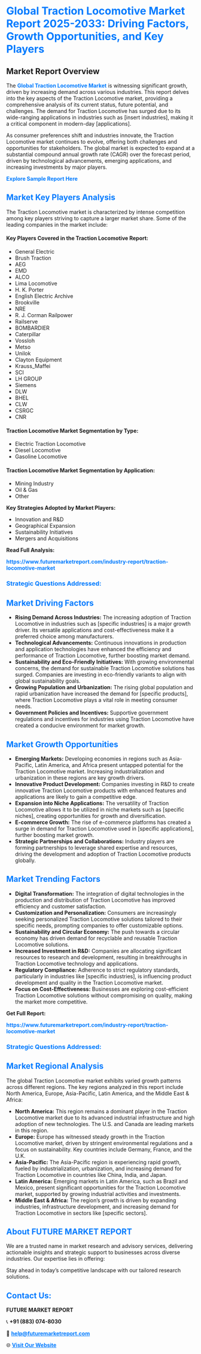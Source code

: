 <h1 style="color: #007BFF;">Global Traction Locomotive Market Report 2025-2033: Driving Factors, Growth Opportunities, and Key Players</h1>

<section id="overview">
<h2>Market Report Overview</h2>
<p>The <a href="https://www.futuremarketreport.com/industry-report/traction-locomotive-market" style="color: #007BFF; text-decoration: none;"><strong>Global Traction Locomotive Market</strong></a> is witnessing significant growth, driven by increasing demand across various industries. This report delves into the key aspects of the Traction Locomotive market, providing a comprehensive analysis of its current status, future potential, and challenges. The demand for Traction Locomotive has surged due to its wide-ranging applications in industries such as [insert industries], making it a critical component in modern-day [applications].</p>
<p>As consumer preferences shift and industries innovate, the Traction Locomotive market continues to evolve, offering both challenges and opportunities for stakeholders. The global market is expected to expand at a substantial compound annual growth rate (CAGR) over the forecast period, driven by technological advancements, emerging applications, and increasing investments by major players.</p>
</section>

<section id="overview">
<p><a href="https://www.futuremarketreport.com/request-sample/reportId=56934" style="color: #007BFF; text-decoration: none;"><strong>Explore Sample Report Here</strong></a></p>
</section>

<section id="key-players">
<h2 style="color: #007BFF;">Market Key Players Analysis</h2>
<p>The Traction Locomotive market is characterized by intense competition among key players striving to capture a larger market share. Some of the leading companies in the market include:</p>
<h4>Key Players Covered in the Traction Locomotive Report:</h4>
<ul><li>General Electric</li><li>Brush Traction</li><li>AEG</li><li>EMD</li><li>ALCO</li><li>Lima Locomotive</li><li>H. K. Porter</li><li>English Electric Archive</li><li>Brookville</li><li>NRE</li><li>R. J. Corman Railpower</li><li>Railserve</li><li>BOMBARDIER</li><li>Caterpillar</li><li>Vossloh</li><li>Metso</li><li>Unilok</li><li>Clayton Equipment</li><li>Krauss_Maffei</li><li>SCI</li><li>LH GROUP</li><li>Siemens</li><li>DLW</li><li>BHEL</li><li>CLW</li><li>CSRGC</li><li>CNR</li></ul>
<h4>Traction Locomotive Market Segmentation by Type:</h4>
<ul><li>Electric Traction Locomotive</li><li>Diesel Locomotive</li><li>Gasoline Locomotive</li></ul>

<h4>Traction Locomotive Market Segmentation by Application:</h4>
<ul><li>Mining Industry</li><li>Oil &amp; Gas</li><li>Other</li></ul>
<p><strong>Key Strategies Adopted by Market Players:</strong></p>
<ul>
<li>Innovation and R&D</li>
<li>Geographical Expansion</li>
<li>Sustainability Initiatives</li>
<li>Mergers and Acquisitions</li>
</ul>
</section>

<section>
<p><strong>Read Full Analysis: </strong></p><a href="https://www.futuremarketreport.com/industry-report/traction-locomotive-market" style="color: #007BFF; text-decoration: none;"><strong>https://www.futuremarketreport.com/industry-report/traction-locomotive-market</strong></a>
<h3 style="color: #007BFF;">Strategic Questions Addressed:</h3>
</section>

<section id="driving-factors">
<h2 style="color: #007BFF;">Market Driving Factors</h2>
<ul>
<li><strong>Rising Demand Across Industries:</strong> The increasing adoption of Traction Locomotive in industries such as [specific industries] is a major growth driver. Its versatile applications and cost-effectiveness make it a preferred choice among manufacturers.</li>
<li><strong>Technological Advancements:</strong> Continuous innovations in production and application technologies have enhanced the efficiency and performance of Traction Locomotive, further boosting market demand.</li>
<li><strong>Sustainability and Eco-Friendly Initiatives:</strong> With growing environmental concerns, the demand for sustainable Traction Locomotive solutions has surged. Companies are investing in eco-friendly variants to align with global sustainability goals.</li>
<li><strong>Growing Population and Urbanization:</strong> The rising global population and rapid urbanization have increased the demand for [specific products], where Traction Locomotive plays a vital role in meeting consumer needs.</li>
<li><strong>Government Policies and Incentives:</strong> Supportive government regulations and incentives for industries using Traction Locomotive have created a conducive environment for market growth.</li>
</ul>
</section>

<section id="growth-opportunities">
<h2 style="color: #007BFF;">Market Growth Opportunities</h2>
<ul>
<li><strong>Emerging Markets:</strong> Developing economies in regions such as Asia-Pacific, Latin America, and Africa present untapped potential for the Traction Locomotive market. Increasing industrialization and urbanization in these regions are key growth drivers.</li>
<li><strong>Innovative Product Development:</strong> Companies investing in R&D to create innovative Traction Locomotive products with enhanced features and applications are likely to gain a competitive edge.</li>
<li><strong>Expansion into Niche Applications:</strong> The versatility of Traction Locomotive allows it to be utilized in niche markets such as [specific niches], creating opportunities for growth and diversification.</li>
<li><strong>E-commerce Growth:</strong> The rise of e-commerce platforms has created a surge in demand for Traction Locomotive used in [specific applications], further boosting market growth.</li>
<li><strong>Strategic Partnerships and Collaborations:</strong> Industry players are forming partnerships to leverage shared expertise and resources, driving the development and adoption of Traction Locomotive products globally.</li>
</ul>
</section>

<section id="trending-factors">
<h2 style="color: #007BFF;">Market Trending Factors</h2>
<ul>
<li><strong>Digital Transformation:</strong> The integration of digital technologies in the production and distribution of Traction Locomotive has improved efficiency and customer satisfaction.</li>
<li><strong>Customization and Personalization:</strong> Consumers are increasingly seeking personalized Traction Locomotive solutions tailored to their specific needs, prompting companies to offer customizable options.</li>
<li><strong>Sustainability and Circular Economy:</strong> The push towards a circular economy has driven demand for recyclable and reusable Traction Locomotive solutions.</li>
<li><strong>Increased Investment in R&D:</strong> Companies are allocating significant resources to research and development, resulting in breakthroughs in Traction Locomotive technology and applications.</li>
<li><strong>Regulatory Compliance:</strong> Adherence to strict regulatory standards, particularly in industries like [specific industries], is influencing product development and quality in the Traction Locomotive market.</li>
<li><strong>Focus on Cost-Effectiveness:</strong> Businesses are exploring cost-efficient Traction Locomotive solutions without compromising on quality, making the market more competitive.</li>
</ul>
</section>

<section>
<p><strong>Get Full Report: </strong></p><a href="https://www.futuremarketreport.com/industry-report/traction-locomotive-market" style="color: #007BFF; text-decoration: none;"><strong>https://www.futuremarketreport.com/industry-report/traction-locomotive-market</strong></a>
<h3 style="color: #007BFF;">Strategic Questions Addressed:</h3>
</section>


<section id="regional-analysis">
<h2 style="color: #007BFF;">Market Regional Analysis</h2>
<p>The global Traction Locomotive market exhibits varied growth patterns across different regions. The key regions analyzed in this report include North America, Europe, Asia-Pacific, Latin America, and the Middle East & Africa:</p>
<ul>
<li><strong>North America:</strong> This region remains a dominant player in the Traction Locomotive market due to its advanced industrial infrastructure and high adoption of new technologies. The U.S. and Canada are leading markets in this region.</li>
<li><strong>Europe:</strong> Europe has witnessed steady growth in the Traction Locomotive market, driven by stringent environmental regulations and a focus on sustainability. Key countries include Germany, France, and the U.K.</li>
<li><strong>Asia-Pacific:</strong> The Asia-Pacific region is experiencing rapid growth, fueled by industrialization, urbanization, and increasing demand for Traction Locomotive in countries like China, India, and Japan.</li>
<li><strong>Latin America:</strong> Emerging markets in Latin America, such as Brazil and Mexico, present significant opportunities for the Traction Locomotive market, supported by growing industrial activities and investments.</li>
<li><strong>Middle East & Africa:</strong> The region’s growth is driven by expanding industries, infrastructure development, and increasing demand for Traction Locomotive in sectors like [specific sectors].</li>
</ul>
</section>

<footer>
<h2 style="color: #007BFF;">About FUTURE MARKET REPORT</h2>
<p>We are a trusted name in market research and advisory services, delivering actionable insights and strategic support to businesses across diverse industries. Our expertise lies in offering:</p>

<p>Stay ahead in today’s competitive landscape with our tailored research solutions.</p>

<h2 style="color: #007BFF;">Contact Us:</h2>
<p><strong>FUTURE MARKET REPORT</strong></p>
<p>📞 <strong>+91 (883) 074-8030</strong></p>
<p>📧 <strong><a href="mailto:help@futuremarketreport.com" style="color: #007BFF;">help@futuremarketreport.com</a></strong></p>
<p>🌐 <strong><a href="https://www.futuremarketreport.com/" style="color: #007BFF;">Visit Our Website</a></strong></p>
</footer>